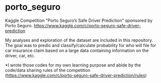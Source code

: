 # porto_seguro
Kaggle Competition "Porto Seguro’s Safe Driver Prediction" sponsored by Porto Seguro.
https://www.kaggle.com/c/porto-seguro-safe-driver-prediction

My analyses and exploration of the dataset are included in this repository.
The goal was to predic and classify/calculate probability for who will file 
for car insurance claim based on a large data containing information on the 
driver, car, etc.

*I wrote those codes for my own learning purpose and abide by the code/data 
sharing rules of the competition (https://www.kaggle.com/c/porto-seguro-safe-driver-prediction/rules)
